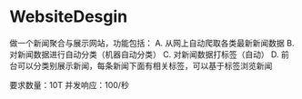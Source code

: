 WebsiteDesgin
=======

做一个新闻聚合与展示网站，功能包括：
A. 从网上自动爬取各类最新新闻数据
B. 对新闻数据进行自动分类（机器自动分类）
C. 对新闻数据打标签（自动）
D. 前台可以分类别展示新闻，每条新闻下面有相关标签，可以基于标签浏览新闻

要求数量：10T
并发响应：100/秒
